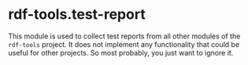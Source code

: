 # rdf-tools.test-report

This module is used to collect test reports from all other modules of the `rdf-tools` project. It does not implement any functionality that could be useful for other projects. So most probably, you just want to ignore it.
